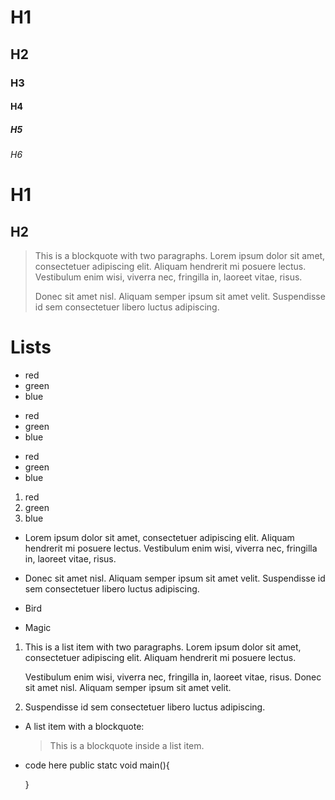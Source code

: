 # H1 #
## H2 ##
### H3 ###
#### H4 ####
##### H5 #####
###### H6 ######

H1
========
H2
--------

> This is a blockquote with two paragraphs. Lorem ipsum dolor sit amet,
> consectetuer adipiscing elit. Aliquam hendrerit mi posuere lectus.
> Vestibulum enim wisi, viverra nec, fringilla in, laoreet vitae, risus.
>
> Donec sit amet nisl. Aliquam semper ipsum sit amet velit. Suspendisse
> id sem consectetuer libero luctus adipiscing.

# Lists
* red
* green
* blue

+ red
+ green
+ blue

- red
- green
- blue

1. red
4. green
7. blue

*   Lorem ipsum dolor sit amet, consectetuer adipiscing elit.
    Aliquam hendrerit mi posuere lectus. Vestibulum enim wisi,
    viverra nec, fringilla in, laoreet vitae, risus.
    
*   Donec sit amet nisl. Aliquam semper ipsum sit amet velit.
    Suspendisse id sem consectetuer libero luctus adipiscing.
    
*   Bird

*   Magic

1.  This is a list item with two paragraphs. Lorem ipsum dolor
    sit amet, consectetuer adipiscing elit. Aliquam hendrerit
    mi posuere lectus.

    Vestibulum enim wisi, viverra nec, fringilla in, laoreet
    vitae, risus. Donec sit amet nisl. Aliquam semper ipsum
    sit amet velit.

2.  Suspendisse id sem consectetuer libero luctus adipiscing.


*   A list item with a blockquote:

    > This is a blockquote
    > inside a list item.
* code here
    public statc void main(){
    
    }    
        



